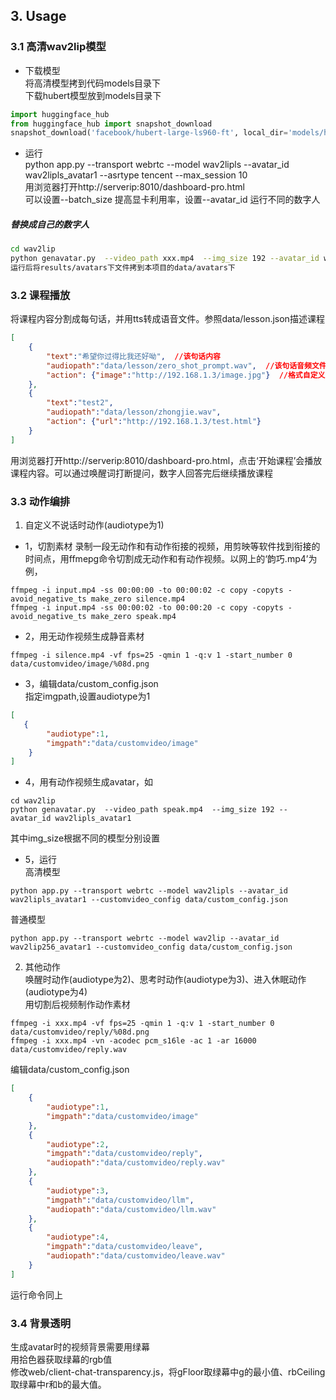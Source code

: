 
## 3. Usage

### 3.1 高清wav2lip模型
- 下载模型  
将高清模型拷到代码models目录下    
下载hubert模型放到models目录下
```python
import huggingface_hub
from huggingface_hub import snapshot_download
snapshot_download('facebook/hubert-large-ls960-ft', local_dir='models/hubert-large-ls960-ft')
```
- 运行  
python app.py --transport webrtc --model wav2lipls --avatar_id wav2lipls_avatar1 --asrtype tencent --max_session 10  
用浏览器打开http://serverip:8010/dashboard-pro.html  
可以设置--batch_size 提高显卡利用率，设置--avatar_id 运行不同的数字人
##### 替换成自己的数字人
```bash
cd wav2lip
python genavatar.py  --video_path xxx.mp4  --img_size 192 --avatar_id wav2lipls_avatar1
运行后将results/avatars下文件拷到本项目的data/avatars下
```

### 3.2 课程播放
将课程内容分割成每句话，并用tts转成语音文件。参照data/lesson.json描述课程
```json
[
    {
        "text":"希望你过得比我还好呦",  //该句话内容
        "audiopath":"data/lesson/zero_shot_prompt.wav",  //该句话音频文件，单声道 16KHz
        "action": {"image":"http://192.168.1.3/image.jpg"}  //格式自定义，数字人播放该句话时会把这部分内容传到前端，由前端解析做相应动作，比如打开对应图片或者网址等
    },
    {
        "text":"test2", 
        "audiopath":"data/lesson/zhongjie.wav", 
        "action": {"url":"http://192.168.1.3/test.html"}
    }
]
```
用浏览器打开http://serverip:8010/dashboard-pro.html，点击‘开始课程’会播放课程内容。可以通过唤醒词打断提问，数字人回答完后继续播放课程

### 3.3 动作编排
1. 自定义不说话时动作(audiotype为1)
- 1，切割素材
录制一段无动作和有动作衔接的视频，用剪映等软件找到衔接的时间点，用ffmepg命令切割成无动作和有动作视频。以网上的‘韵巧.mp4’为例，
```
ffmpeg -i input.mp4 -ss 00:00:00 -to 00:00:02 -c copy -copyts -avoid_negative_ts make_zero silence.mp4
ffmpeg -i input.mp4 -ss 00:00:02 -to 00:00:20 -c copy -copyts -avoid_negative_ts make_zero speak.mp4
```
- 2，用无动作视频生成静音素材
```
ffmpeg -i silence.mp4 -vf fps=25 -qmin 1 -q:v 1 -start_number 0 data/customvideo/image/%08d.png
```
- 3，编辑data/custom_config.json  
指定imgpath,设置audiotype为1
```json
[
   {
        "audiotype":1, 
        "imgpath":"data/customvideo/image"
    }
]
```
- 4，用有动作视频生成avatar，如
```
cd wav2lip
python genavatar.py  --video_path speak.mp4  --img_size 192 --avatar_id wav2lipls_avatar1
```
其中img_size根据不同的模型分别设置

- 5，运行  
高清模型
```
python app.py --transport webrtc --model wav2lipls --avatar_id wav2lipls_avatar1 --customvideo_config data/custom_config.json
```
普通模型
```
python app.py --transport webrtc --model wav2lip --avatar_id wav2lip256_avatar1 --customvideo_config data/custom_config.json
```
2. 其他动作  
唤醒时动作(audiotype为2)、思考时动作(audiotype为3)、进入休眠动作(audiotype为4)  
用切割后视频制作动作素材 
```
ffmpeg -i xxx.mp4 -vf fps=25 -qmin 1 -q:v 1 -start_number 0 data/customvideo/reply/%08d.png
ffmpeg -i xxx.mp4 -vn -acodec pcm_s16le -ac 1 -ar 16000 data/customvideo/reply.wav
```
编辑data/custom_config.json  
```json
[
    {
        "audiotype":1, 
        "imgpath":"data/customvideo/image"
    },
    {
        "audiotype":2, 
        "imgpath":"data/customvideo/reply",
        "audiopath":"data/customvideo/reply.wav"
    },
    {
        "audiotype":3, 
        "imgpath":"data/customvideo/llm",
        "audiopath":"data/customvideo/llm.wav"
    },
    {
        "audiotype":4, 
        "imgpath":"data/customvideo/leave",
        "audiopath":"data/customvideo/leave.wav"
    }
]
```
运行命令同上



### 3.4 背景透明
生成avatar时的视频背景需要用绿幕  
用拾色器获取绿幕的rgb值  
修改web/client-chat-transparency.js，将gFloor取绿幕中g的最小值、rbCeiling取绿幕中r和b的最大值。